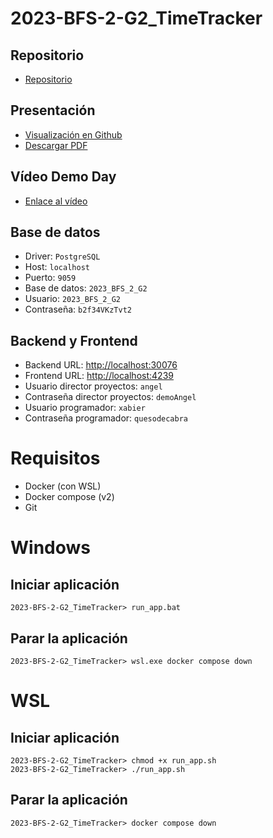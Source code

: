 # 2023-BFS-2-G2_TimeTracker
## Repositorio
* [Repositorio](https://github.com/CampusDual/2023-BFS-2-G2_TimeTracker)
## Presentación
* [Visualización en Github](https://github.com/CampusDual/2023-BFS-2-G2_TimeTracker/blob/main/DEMO_DAY/TimeTrackerPresentaci%C3%B3n.pdf)
* [Descargar PDF](https://raw.github.com/CampusDual/2023-BFS-2-G2_TimeTracker/main/DEMO_DAY/TimeTrackerPresentaci%C3%B3n.pdf)
## Vídeo Demo Day
* [Enlace al vídeo](https://campusdual-my.sharepoint.com/:v:/p/info/Earok3-Qy5tHtNrLbjiWU2sBmlEeBXcWS2ej4ynjiVrzlw?nav=eyJyZWZlcnJhbEluZm8iOnsicmVmZXJyYWxBcHAiOiJPbmVEcml2ZUZvckJ1c2luZXNzIiwicmVmZXJyYWxBcHBQbGF0Zm9ybSI6IldlYiIsInJlZmVycmFsTW9kZSI6InZpZXciLCJyZWZlcnJhbFZpZXciOiJNeUZpbGVzTGlua0NvcHkifX0&e=ki8oDG)
## Base de datos
* Driver: `PostgreSQL`
* Host: `localhost`
* Puerto: `9059`
* Base de datos: `2023_BFS_2_G2`
* Usuario: `2023_BFS_2_G2`
* Contraseña: `b2f34VKzTvt2`
## Backend y Frontend
* Backend URL: [http://localhost:30076](http://localhost:30076)
* Frontend URL: [http://localhost:4239](http://localhost:4239)
* Usuario director proyectos: `angel`
* Contraseña director proyectos: `demoAngel`
* Usuario programador: `xabier`
* Contraseña programador: `quesodecabra`

# Requisitos
* Docker (con WSL)
* Docker compose (v2)
* Git

# Windows
## Iniciar aplicación
```
2023-BFS-2-G2_TimeTracker> run_app.bat
```
## Parar la aplicación
```
2023-BFS-2-G2_TimeTracker> wsl.exe docker compose down
```

# WSL
## Iniciar aplicación
```
2023-BFS-2-G2_TimeTracker> chmod +x run_app.sh
2023-BFS-2-G2_TimeTracker> ./run_app.sh
```
## Parar la aplicación
```
2023-BFS-2-G2_TimeTracker> docker compose down
```

